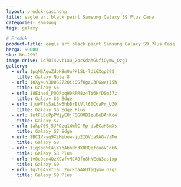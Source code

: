 ```yaml
---
layout: produk-casinghp
title: eagle art black paint Samsung Galaxy S9 Plus Case
categories: samsung
tags: galaxy

# Produk
product-title: eagle art black paint Samsung Galaxy S9 Plus Case
harga: 90000
sku: hn-2991
image-drive: 1q7Di4vvt1au_2ocKdaAGUfiQymw_QzgI
gallery:
  - url: 1pqMSAgwZdpH8m0uPKlSL-ldi6Xqp29S_
    title: Galaxy Note 8
  - url: 10Xy4uV3D0SJ72QicOSf8gzU3PGwatI5h
    title: Galaxy S6
  - url: 18Eihe8_PODPoqH0RPR8z4Ti6HfDSm37z
    title: Galaxy S6 Edge
  - url: 1juWFlsSaL5w3hbBrElVll60CoaPr_UZ0
    title: Galaxy S6 Edge Plus
  - url: 1utFL8uPpPWjyE8jFSG00B1zuDeDAnKc4
    title: Galaxy S7
  - url: 1akp709j5JPDzq1WmlC-Mp-dsBCaHBmXs
    title: Galaxy S7 Edge
  - url: 1BCIV-yq9XiMibuw-jp2IQVoa9AG-VzMe
    title: Galaxy S8
  - url: 1iqsp65CAjYYhAbhNn3XRUQefcuaVCo66
    title: Galaxy S8 Plus
  - url: 1v0e9on4QzX9VfvMCA0fo8hNEeW3as1xp
    title: Galaxy S9
  - url: 1q7Di4vvt1au_2ocKdaAGUfiQymw_QzgI
    title: Galaxy S9 Plus
---
```

